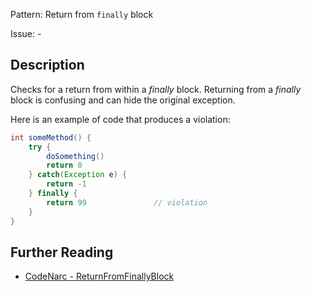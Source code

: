 Pattern: Return from `finally` block

Issue: -

## Description

Checks for a return from within a *finally* block. Returning from a *finally* block is confusing and can hide the original exception.

Here is an example of code that produces a violation:

``` groovy
int someMethod() {
    try {
        doSomething()
        return 0
    } catch(Exception e) {
        return -1
    } finally {
        return 99               // violation
    }
}
```

## Further Reading

* [CodeNarc - ReturnFromFinallyBlock](http://codenarc.sourceforge.net/codenarc-rules-basic.html#ReturnFromFinallyBlock)